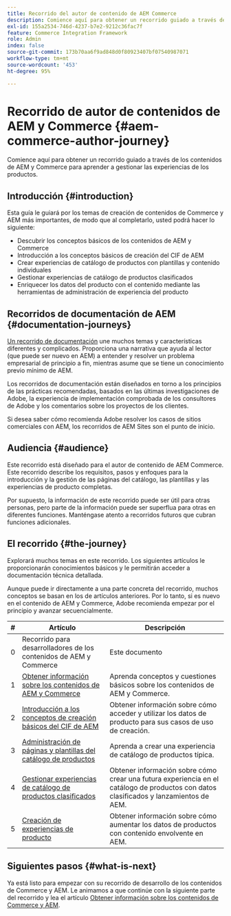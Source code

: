 ```yaml
---
title: Recorrido del autor de contenido de AEM Commerce
description: Comience aquí para obtener un recorrido guiado a través de la creación de AEM Commerce
exl-id: 155a2534-746d-4237-b7e2-9212c36fac7f
feature: Commerce Integration Framework
role: Admin
index: false
source-git-commit: 173b70aa6f9ad848d0f80923407bf07540987071
workflow-type: tm+mt
source-wordcount: '453'
ht-degree: 95%

---
```


# Recorrido de autor de contenidos de AEM y Commerce {#aem-commerce-author-journey}

Comience aquí para obtener un recorrido guiado a través de los contenidos de AEM y Commerce para aprender a gestionar las experiencias de los productos.

## Introducción {#introduction}

Esta guía le guiará por los temas de creación de contenidos de Commerce y AEM más importantes, de modo que al completarlo, usted podrá hacer lo siguiente:

* Descubrir los conceptos básicos de los contenidos de AEM y Commerce
* Introducción a los conceptos básicos de creación del CIF de AEM
* Crear experiencias de catálogo de productos con plantillas y contenido individuales
* Gestionar experiencias de catálogo de productos clasificados
* Enriquecer los datos del producto con el contenido mediante las herramientas de administración de experiencia del producto

## Recorridos de documentación de AEM {#documentation-journeys}

[Un recorrido de documentación](/help/journey-documentation/documentation-journeys.md) une muchos temas y características diferentes y complicados. Proporciona una narrativa que ayuda al lector (que puede ser nuevo en AEM) a entender y resolver un problema empresarial de principio a fin, mientras asume que se tiene un conocimiento previo mínimo de AEM.

Los recorridos de documentación están diseñados en torno a los principios de las prácticas recomendadas, basados en las últimas investigaciones de Adobe, la experiencia de implementación comprobada de los consultores de Adobe y los comentarios sobre los proyectos de los clientes.

Si desea saber cómo recomienda Adobe resolver los casos de sitios comerciales con AEM, los recorridos de AEM Sites son el punto de inicio.

## Audiencia {#audience}

Este recorrido está diseñado para el autor de contenido de AEM Commerce. Este recorrido describe los requisitos, pasos y enfoques para la introducción y la gestión de las páginas del catálogo, las plantillas y las experiencias de producto completas.

Por supuesto, la información de este recorrido puede ser útil para otras personas, pero parte de la información puede ser superflua para otras en diferentes funciones. Manténgase atento a recorridos futuros que cubran funciones adicionales.

## El recorrido {#the-journey}

Explorará muchos temas en este recorrido. Los siguientes artículos le proporcionarán conocimientos básicos y le permitirán acceder a documentación técnica detallada.

Aunque puede ir directamente a una parte concreta del recorrido, muchos conceptos se basan en los de artículos anteriores. Por lo tanto, si es nuevo en el contenido de AEM y Commerce, Adobe recomienda empezar por el principio y avanzar secuencialmente.

| # | Artículo | Descripción |
|---|---|---|
| 0 | Recorrido para desarrolladores de los contenidos de AEM y Commerce | Este documento |
| 1 | [Obtener información sobre los contenidos de AEM y Commerce](/help/commerce-cloud/introduction.md) | Aprenda conceptos y cuestiones básicos sobre los contenidos de AEM y Commerce. |
| 2 | [Introducción a los conceptos de creación básicos del CIF de AEM](getting-started.md) | Obtener información sobre cómo acceder y utilizar los datos de producto para sus casos de uso de creación. |
| 3 | [Administración de páginas y plantillas del catálogo de productos](catalog-templates.md) | Aprenda a crear una experiencia de catálogo de productos típica. |
| 4 | [Gestionar experiencias de catálogo de productos clasificados](staged-catalog.md) | Obtener información sobre cómo crear una futura experiencia en el catálogo de productos con datos clasificados y lanzamientos de AEM. |
| 5 | [Creación de experiencias de producto](product-experience-management.md) | Obtener información sobre cómo aumentar los datos de productos con contenido envolvente en AEM. |

## Siguientes pasos {#what-is-next}

Ya está listo para empezar con su recorrido de desarrollo de los contenidos de Commerce y AEM. Le animamos a que continúe con la siguiente parte del recorrido y lea el artículo [Obtener información sobre los contenidos de Commerce y AEM](/help/commerce-cloud/introduction.md).
